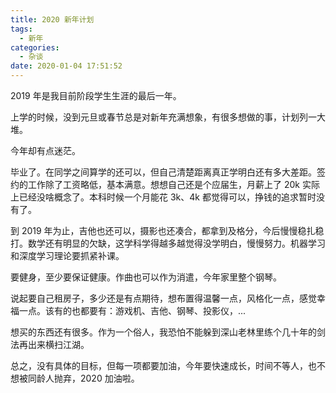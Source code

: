 ```yaml
---
title: 2020 新年计划
tags:
  - 新年
categories:
  - 杂谈
date: 2020-01-04 17:51:52
---
```



2019 年是我目前阶段学生生涯的最后一年。

上学的时候，没到元旦或春节总是对新年充满想象，有很多想做的事，计划列一大堆。



今年却有点迷茫。



毕业了。在同学之间算学的还可以，但自己清楚距离真正学明白还有多大差距。签约的工作除了工资略低，基本满意。想想自己还是个应届生，月薪上了 20k 实际上已经没啥概念了。本科时候一个月能花 3k、4k 都觉得可以，挣钱的追求暂时没有了。



到 2019 年为止，吉他也还可以，摄影也还凑合，都拿到及格分，今后慢慢稳扎稳打。数学还有明显的欠缺，这学科学得越多越觉得没学明白，慢慢努力。机器学习和深度学习理论要抓紧补课。

要健身，至少要保证健康。作曲也可以作为消遣，今年家里整个钢琴。



说起要自己租房子，多少还是有点期待，想布置得温馨一点，风格化一点，感觉幸福一点。该有的也都要有：游戏机、吉他、钢琴、投影仪，...



想买的东西还有很多。作为一个俗人，我恐怕不能躲到深山老林里练个几十年的剑法再出来横扫江湖。



总之，没有具体的目标，但每一项都要加油，今年要快速成长，时间不等人，也不想被同龄人抛弃，2020 加油啦。